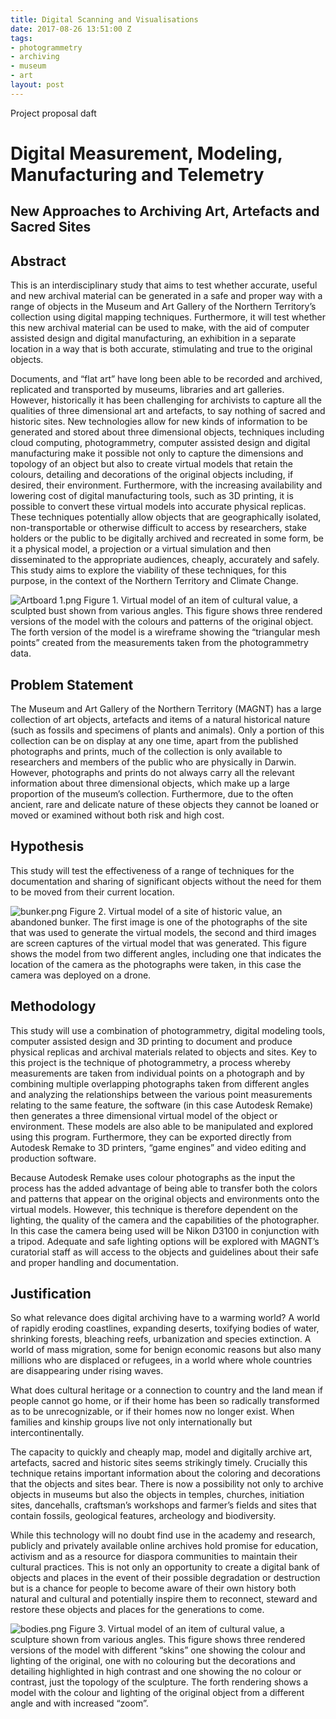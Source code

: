 ```yaml
---
title: Digital Scanning and Visualisations
date: 2017-08-26 13:51:00 Z
tags:
- photogrammetry
- archiving
- museum
- art
layout: post
---
```


Project proposal daft

# Digital Measurement, Modeling, Manufacturing and Telemetry

## New Approaches to Archiving Art, Artefacts and Sacred Sites


## Abstract

This is an interdisciplinary study that aims to test whether accurate, useful and new archival material can be generated in a safe and proper way with a range of objects in the Museum and Art Gallery of the Northern Territory’s collection using digital mapping techniques. Furthermore, it will test whether this new archival material can be used to make, with the aid of computer assisted design and digital manufacturing, an exhibition in a separate location in a way that is both accurate, stimulating and true to the original objects.

Documents, and “flat art” have long been able to be recorded and archived, replicated and transported by museums, libraries and art galleries. However, historically it has been challenging for archivists to capture all the qualities of three dimensional art and artefacts, to say nothing of sacred and historic sites. New technologies allow for new kinds of information to be generated and stored about three dimensional objects, techniques including cloud computing, photogrammetry, computer assisted design and digital manufacturing make it possible not only to capture the dimensions and topology of an object but also to create virtual models that retain the colours, detailing and decorations of the original objects including, if desired, their environment. Furthermore, with the increasing availability and lowering cost of digital manufacturing tools, such as 3D printing, it is possible to convert these virtual models into accurate physical replicas. These techniques potentially allow objects that are geographically isolated, non-transportable or otherwise difficult to access by researchers, stake holders or the public to be digitally archived and recreated in some form, be it a physical model, a projection or a virtual simulation and then disseminated to the appropriate audiences, cheaply, accurately and safely. This study aims to explore the viability of these techniques, for this purpose, in the context of the Northern Territory and Climate Change.


![Artboard 1.png](/uploads/Artboard%201.png)
Figure 1. Virtual model of an item of cultural value, a sculpted bust shown from various angles. This figure shows three rendered versions of the model with the colours and patterns of the original object. The forth version of the model is a wireframe showing the “triangular mesh points” created from the measurements taken from the photogrammetry data.


## Problem Statement

The Museu­m and Art Gallery of the Northern Territory (MAGNT) has a large collection of art objects, artefacts and items of a natural historical nature (such as fossils and specimens of plants and animals). Only a portion of this collection can be on display at any one time, apart from the published photographs and prints, much of the collection is only available to researchers and members of the public who are physically in Darwin. However, photographs and prints do not always carry all the relevant information about three dimensional objects, which make up a large proportion of the museum’s collection. Furthermore, due to the often ancient, rare and delicate nature of these objects they cannot be loaned or moved or examined without both risk and high cost.


## Hypothesis

This study will test the effectiveness of a range of techniques for the documentation and sharing of significant objects without the need for them to be moved from their current location.

![bunker.png](/uploads/bunker.png)
Figure 2. Virtual model of a site of historic value, an abandoned bunker. The first image is one of the photographs of the site that was used to generate the virtual models, the second and third images are screen captures of the virtual model that was generated. This figure shows the model from two different angles, including one that indicates the location of the camera as the photographs were taken, in this case the camera was deployed on a drone.


## Methodology

This study will use a combination of photogrammetry, digital modeling tools, computer assisted design and 3D printing to document and produce physical replicas and archival materials related to objects and sites. Key to this project is the technique of photogrammetry, a process whereby measurements are taken from individual points on a photograph and by combining multiple overlapping photographs taken from different angles and analyzing the relationships between the various point measurements relating to the same feature, the software (in this case Autodesk Remake) then generates a three dimensional virtual model of the object or environment. These models are also able to be manipulated and explored using this program. Furthermore, they can be exported directly from Autodesk Remake to 3D printers, “game engines” and video editing and production software.

Because Autodesk Remake uses colour photographs as the input the process has the added advantage of being able to transfer both the colors and patterns that appear on the original objects and environments onto the virtual models. However, this technique is therefore dependent on the lighting, the quality of the camera and the capabilities of the photographer. In this case the camera being used will be Nikon D3100 in conjunction with a tripod. Adequate and safe lighting options will be explored with MAGNT’s curatorial staff as will access to the objects and guidelines about their safe and proper handling and documentation.


## Justification

So what relevance does digital archiving have to a warming world? A world of rapidly eroding coastlines, expanding deserts, toxifying bodies of water, shrinking forests, bleaching reefs, urbanization and species extinction. A world of mass migration, some for benign economic reasons but also many millions who are displaced or refugees, in a world where whole countries are disappearing under rising waves.

What does cultural heritage or a connection to country and the land mean if people cannot go home, or if their home has been so radically transformed as to be unrecognizable, or if their homes now no longer exist. When families and kinship groups live not only internationally but intercontinentally.

The capacity to quickly and cheaply map, model and digitally archive art, artefacts, sacred and historic sites seems strikingly timely. Crucially this technique retains important information about the coloring and decorations that the objects and sites bear. There is now a possibility not only to archive objects in museums but also the objects in temples, churches, initiation sites, dancehalls, craftsman’s workshops and farmer’s fields and sites that contain fossils, geological features, archeology and biodiversity.

While this technology will no doubt find use in the academy and research, publicly and privately available online archives hold promise for education, activism and as a resource for diaspora communities to maintain their cultural practices. This is not only an opportunity to create a digital bank of objects and places in the event of their possible degradation or destruction but is a chance for people to become aware of their own history both natural and cultural and potentially inspire them to reconnect, steward and restore these objects and places for the generations to come.


![bodies.png](/uploads/bodies.png)
Figure 3. Virtual model of an item of cultural value, a sculpture shown from various angles. This figure shows three rendered versions of the model with different “skins” one showing the colour and lighting of the original, one with no colouring but the decorations and detailing highlighted in high contrast and one showing the no colour or contrast, just the topology of the sculpture. The forth rendering shows a model with the colour and lighting of the original object from a different angle and with increased “zoom”.